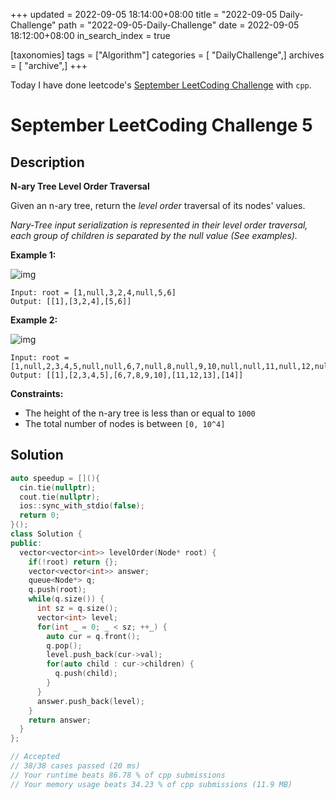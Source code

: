 +++
updated = 2022-09-05 18:14:00+08:00
title = "2022-09-05 Daily-Challenge"
path = "2022-09-05-Daily-Challenge"
date = 2022-09-05 18:12:00+08:00
in_search_index = true

[taxonomies]
tags = ["Algorithm"]
categories = [ "DailyChallenge",]
archives = [ "archive",]
+++

Today I have done leetcode's [September LeetCoding Challenge](https://leetcode.com/problems/n-ary-tree-level-order-traversal/) with `cpp`.

<!-- more -->

# September LeetCoding Challenge 5

## Description

**N-ary Tree Level Order Traversal**

Given an n-ary tree, return the *level order* traversal of its nodes' values.

*Nary-Tree input serialization is represented in their level order traversal, each group of children is separated by the null value (See  examples).*

 

**Example 1:**

![img](https://assets.leetcode.com/uploads/2018/10/12/narytreeexample.png)

```
Input: root = [1,null,3,2,4,null,5,6]
Output: [[1],[3,2,4],[5,6]]
```

**Example 2:**

![img](https://assets.leetcode.com/uploads/2019/11/08/sample_4_964.png)

```
Input: root = [1,null,2,3,4,5,null,null,6,7,null,8,null,9,10,null,null,11,null,12,null,13,null,null,14]
Output: [[1],[2,3,4,5],[6,7,8,9,10],[11,12,13],[14]]
```

 

**Constraints:**

- The height of the n-ary tree is less than or equal to `1000`
- The total number of nodes is between `[0, 10^4]`

## Solution

``` cpp
auto speedup = [](){
  cin.tie(nullptr);
  cout.tie(nullptr);
  ios::sync_with_stdio(false);
  return 0;
}();
class Solution {
public:
  vector<vector<int>> levelOrder(Node* root) {
    if(!root) return {};
    vector<vector<int>> answer;
    queue<Node*> q;
    q.push(root);
    while(q.size()) {
      int sz = q.size();
      vector<int> level;
      for(int _ = 0; _ < sz; ++_) {
        auto cur = q.front();
        q.pop();
        level.push_back(cur->val);
        for(auto child : cur->children) {
          q.push(child);
        }
      }
      answer.push_back(level);
    }
    return answer;
  }
};

// Accepted
// 38/38 cases passed (20 ms)
// Your runtime beats 86.78 % of cpp submissions
// Your memory usage beats 34.23 % of cpp submissions (11.9 MB)
```
